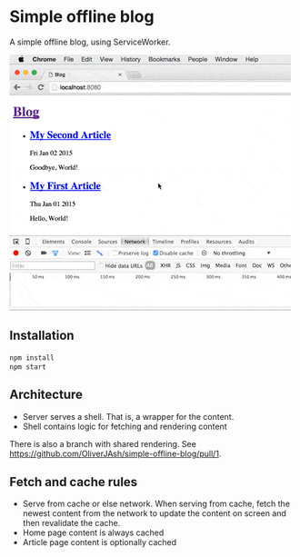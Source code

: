 # Simple offline blog

A simple offline blog, using ServiceWorker.

![Demo](demo.gif)

## Installation

```
npm install
npm start
```

## Architecture
* Server serves a shell. That is, a wrapper for the content.
* Shell contains logic for fetching and rendering content

There is also a branch with shared rendering. See https://github.com/OliverJAsh/simple-offline-blog/pull/1.

## Fetch and cache rules
* Serve from cache or else network. When serving from cache, fetch the newest
  content from the network to update the content on screen and then revalidate
  the cache.
* Home page content is always cached
* Article page content is optionally cached

